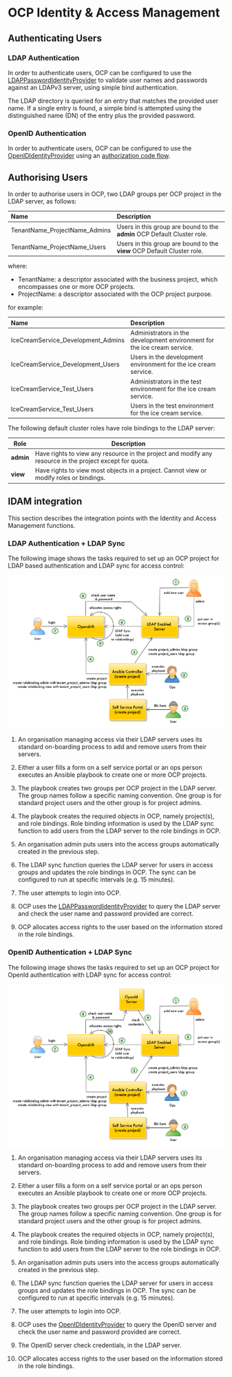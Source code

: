 # OCP Identity & Access Management

## Authenticating Users

### LDAP Authentication

In order to authenticate users, OCP can be configured to use the [LDAPPasswordIdentityProvider](https://docs.openshift.com/container-platform/3.9/install_config/configuring_authentication.html#LDAPPasswordIdentityProvider) to validate user names and passwords 
against an LDAPv3 server, using simple bind authentication.

The LDAP directory is queried for an entry that matches the provided user name. 
If a single entry is found, a simple bind is attempted using the distinguished name (DN) of the entry 
plus the provided password.

### OpenID Authentication

In order to authenticate users, OCP can be configured to use the [OpenIDIdentityProvider](https://docs.openshift.com/container-platform/3.9/install_config/configuring_authentication.html#OpenID) using an [authorization code flow](https://openid.net/specs/openid-connect-core-1_0.html#CodeFlowAuth).


## Authorising Users

In order to authorise users in OCP, two LDAP groups per OCP project in the LDAP server, as follows:

| Name | Description |
|:---|:---|
| TenantName_ProjectName_Admins | Users in this group are bound to the **admin** OCP Default Cluster role. |
| TenantName_ProjectName_Users | Users in this group are bound to the **view** OCP Default Cluster role. |

where:

- TenantName: a descriptor associated with the business project, which encompasses one or more OCP projects.
- ProjectName: a descriptor associated with the OCP project purpose.

for example:

| Name | Description |
|:---|:---|
| IceCreamService_Development_Admins | Administrators in the development environment for the ice cream service. |
| IceCreamService_Development_Users | Users in the development environment for the ice cream service. |
| IceCreamService_Test_Users | Administrators in the test environment for the ice cream service. |
| IceCreamService_Test_Users | Users in the test environment for the ice cream service. |

The following default cluster roles have role bindings to the LDAP server:

|  Role | Description |
|---|---|
| **admin** | Have rights to view any resource in the project and modify any resource in the project except for quota. |
| **view** | Have rights to view most objects in a project. Cannot view or modify roles or bindings. |

## IDAM integration 

This section describes the integration points with the Identity and Access Management functions.

### LDAP Authentication + LDAP Sync

The following image shows the tasks required to set up an OCP project for LDAP based authentication and LDAP sync for access control: 

<img src="../img/idam.png"></img>

1. An organisation managing access via their LDAP servers uses its 
standard on-boarding process to add and remove users from their servers.

2. Either a user fills a form on a self service portal or an ops person executes an Ansible playbook to create one or more OCP projects.

3. The playbook creates two groups per OCP project in the LDAP server. 
The group names follow a specific naming convention. 
One group is for standard project users and the other group is for project admins.

4. The playbook creates the required objects in OCP, namely project(s), and role bindings.
Role binding information is used by the LDAP sync function to add users from the LDAP server to the role bindings in OCP.

5. An organisation admin puts users into the access groups automatically created in the previous step.

6. The LDAP sync function queries the LDAP server for users in access groups and updates the role bindings in OCP.
The sync can be configured to run at specific intervals (e.g. 15 minutes).

7. The user attempts to login into OCP.

8. OCP uses the [LDAPPasswordIdentityProvider](https://docs.openshift.com/container-platform/3.9/install_config/configuring_authentication.html#LDAPPasswordIdentityProvider) to query the LDAP server and check the user name and password provided are correct.

9. OCP allocates access rights to the user based on the information stored in the role bindings.

### OpenID Authentication + LDAP Sync

The following image shows the tasks required to set up an OCP project for OpenId authentication with LDAP sync for access control: 

<img src="../img/idam_openid.png"></img>

1. An organisation managing access via their LDAP servers uses its 
standard on-boarding process to add and remove users from their servers.

2. Either a user fills a form on a self service portal or an ops person executes an Ansible playbook to create one or more OCP projects.

3. The playbook creates two groups per OCP project in the LDAP server. 
The group names follow a specific naming convention. 
One group is for standard project users and the other group is for project admins.

4. The playbook creates the required objects in OCP, namely project(s), and role bindings.
Role binding information is used by the LDAP sync function to add users from the LDAP server to the role bindings in OCP.

5. An organisation admin puts users into the access groups automatically created in the previous step.

6. The LDAP sync function queries the LDAP server for users in access groups and updates the role bindings in OCP.
The sync can be configured to run at specific intervals (e.g. 15 minutes).

7. The user attempts to login into OCP.

8. OCP uses the [OpenIDIdentityProvider](https://docs.openshift.com/container-platform/3.9/install_config/configuring_authentication.html#OpenID) to query the OpenID server and check the user name and password provided are correct.

9. The OpenID server check credentials, in the LDAP server.

10. OCP allocates access rights to the user based on the information stored in the role bindings.
